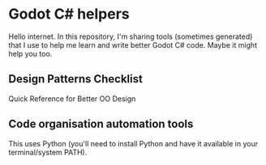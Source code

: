 # Godot C# helpers

Hello internet. In this repository, I'm sharing tools (sometimes generated) that I use to help me learn and write better Godot C# code. Maybe it might help you too.

## Design Patterns Checklist

Quick Reference for Better OO Design

## Code organisation automation tools

This uses Python (you'll need to install Python and have it available in your terminal/system PATH).

